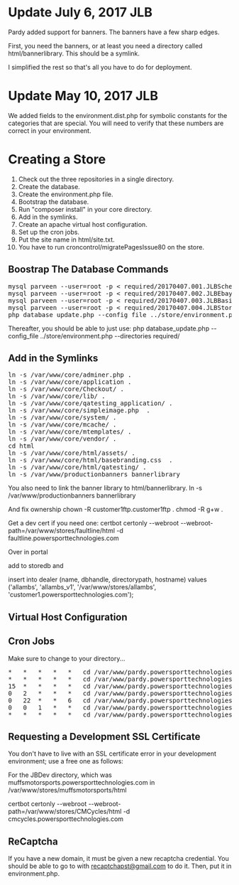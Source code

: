 Update July 6, 2017 JLB
=======================

Pardy added support for banners. The banners have a few sharp edges. 

First, you need the banners, or at least you need a directory called html/bannerlibrary. This should be a symlink.

I simplified the rest so that's all you have to do for deployment.


Update May 10, 2017 JLB
=======================

We added fields to the environment.dist.php for symbolic constants for the categories that are special. You will need to verify that these numbers are correct in your environment.


Creating a Store
================


1. Check out the three repositories in a single directory.
2. Create the database.
3. Create the environment.php file.
4. Bootstrap the database.
5. Run "composer install" in your core directory.
6. Add in the symlinks.
7. Create an apache virtual host configuration.
8. Set up the cron jobs.
9. Put the site name in html/site.txt.
10. You have to run croncontrol/migratePagesIssue80 on the store.

Boostrap The Database Commands
-------------------------------

<pre>
mysql parveen --user=root -p < required/20170407.001.JLBSchema.sql 
mysql parveen --user=root -p < required/20170407.002.JLBEbaySchema.sql 
mysql parveen --user=root -p < required/20170407.003.JLBBasicData.sql 
mysql parveen --user=root -p < required/20170407.004.JLBStore.sql 
php database_update.php --config_file ../store/environment.php  --directories required/ --record_only
</pre>

Thereafter, you should be able to just use: php database_update.php --config_file ../store/environment.php  --directories required/


Add in the Symlinks 
--------------------

<pre>
ln -s /var/www/core/adminer.php .
ln -s /var/www/core/application .
ln -s /var/www/core/Checkout/ .
ln -s /var/www/core/lib/ .
ln -s /var/www/core/qatesting_application/ .
ln -s /var/www/core/simpleimage.php  .
ln -s /var/www/core/system/ .
ln -s /var/www/core/mcache/ .
ln -s /var/www/core/mtemplates/ .
ln -s /var/www/core/vendor/ .
cd html
ln -s /var/www/core/html/assets/ .
ln -s /var/www/core/html/basebranding.css  .
ln -s /var/www/core/html/qatesting/ .
ln -s /var/www/productionbanners bannerlibrary
</pre>

You also need to link the banner library to html/bannerlibrary.
ln -s /var/www/productionbanners bannerlibrary

And fix ownership
chown -R customer1ftp.customer1ftp .
chmod -R g+w .

Get a dev cert if you need one:
certbot certonly --webroot --webroot-path=/var/www/stores/faultline/html -d faultline.powersporttechnologies.com

Over in portal

add to storedb and 

insert into dealer (name, dbhandle, directorypath, hostname) values ('allambs', 'allambs_v1', '/var/www/stores/allambs', 'customer1.powersporttechnologies.com');


Virtual Host Configuration
---------------------------




Cron Jobs
---------

Make sure to change to your directory...

<pre>
*	*	*	*	*	cd /var/www/pardy.powersporttechnologies.com/store && php html/index.php croncontrol/emails
*	*	*	*	*	cd /var/www/pardy.powersporttechnologies.com/store && php html/index.php croncontrol/feeds
15	*	*	*	*	cd /var/www/pardy.powersporttechnologies.com/store && php html/index.php croncontrol/hourly
0	2	*	*	*	cd /var/www/pardy.powersporttechnologies.com/store && php html/index.php croncontrol/daily
0	22	*	*	6	cd /var/www/pardy.powersporttechnologies.com/store && php html/index.php croncontrol/weeklys
0	0	1	*	*	cd /var/www/pardy.powersporttechnologies.com/store && php html/index.php croncontrol/monthly
*	*	*	*	*	cd /var/www/pardy.powersporttechnologies.com/store && php html/index.php croncontrol/processparts
</pre>


Requesting a Development SSL Certificate
-----------------------------------------

You don't have to live with an SSL certificate error in your development environment; use a free one as follows:

For the JBDev directory, which was muffsmotorsports.powersporttechnologies.com in /var/www/stores/muffsmotorsports/html

certbot certonly --webroot --webroot-path=/var/www/stores/CMCycles/html -d cmcycles.powersporttechnologies.com


ReCaptcha
---------

If you have a new domain, it must be given a new recaptcha credential. You should be able to go to with recaptchapst@gmail.com to do it. Then, put it in environment.php.
